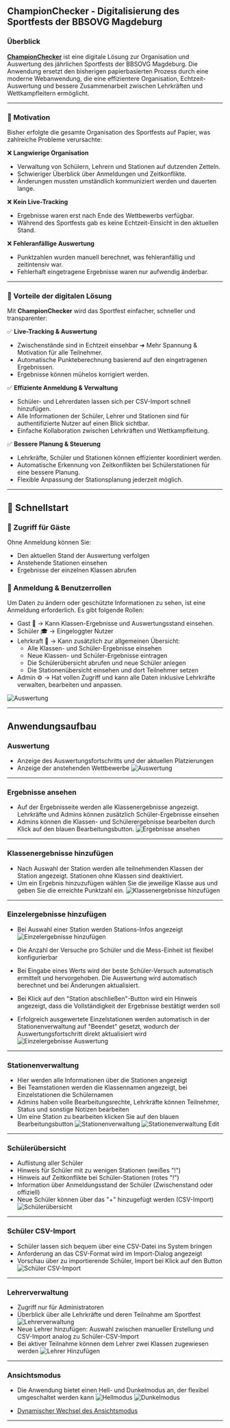 ## ChampionChecker - Digitalisierung des Sportfests der BBSOVG Magdeburg

### Überblick

**[ChampionChecker](https://championchecker-bbsovg.azurewebsites.net/ChampionChecker.UI/MVC/View/home.php)** ist eine digitale Lösung zur Organisation und Auswertung des jährlichen Sportfests der BBSOVG Magdeburg. Die Anwendung ersetzt den bisherigen papierbasierten Prozess durch eine moderne Webanwendung, die eine effizientere Organisation, Echtzeit-Auswertung und bessere Zusammenarbeit zwischen Lehrkräften und Wettkampfleitern ermöglicht.

---

### 🎯 Motivation

Bisher erfolgte die gesamte Organisation des Sportfests auf Papier, was zahlreiche Probleme verursachte:

❌ **Langwierige Organisation**
- Verwaltung von Schülern, Lehrern und Stationen auf dutzenden Zetteln.
- Schwieriger Überblick über Anmeldungen und Zeitkonflikte.
- Änderungen mussten umständlich kommuniziert werden und dauerten lange.

❌ **Kein Live-Tracking**
- Ergebnisse waren erst nach Ende des Wettbewerbs verfügbar.
- Während des Sportfests gab es keine Echtzeit-Einsicht in den aktuellen Stand.

❌ **Fehleranfällige Auswertung**
- Punktzahlen wurden manuell berechnet, was fehleranfällig und zeitintensiv war.
- Fehlerhaft eingetragene Ergebnisse waren nur aufwendig änderbar.

---

### 🚀 Vorteile der digitalen Lösung

Mit **ChampionChecker** wird das Sportfest einfacher, schneller und transparenter:

✅ **Live-Tracking & Auswertung**
- Zwischenstände sind in Echtzeit einsehbar ➜ Mehr Spannung & Motivation für alle Teilnehmer.
- Automatische Punkteberechnung basierend auf den eingetragenen Ergebnissen.
- Ergebnisse können mühelos korrigiert werden.

✅ **Effiziente Anmeldung & Verwaltung**
- Schüler- und Lehrerdaten lassen sich per CSV-Import schnell hinzufügen.
- Alle Informationen der Schüler, Lehrer und Stationen sind für authentifizierte Nutzer auf einen Blick sichtbar.
- Einfache Kollaboration zwischen Lehrkräften und Wettkampfleitung.

✅ **Bessere Planung & Steuerung**
- Lehrkräfte, Schüler und Stationen können effizienter koordiniert werden.
- Automatische Erkennung von Zeitkonflikten bei Schülerstationen für eine bessere Planung.
- Flexible Anpassung der Stationsplanung jederzeit möglich.

---

## 🚀 Schnellstart

### 🔹 Zugriff für Gäste

Ohne Anmeldung können Sie:
- Den aktuellen Stand der Auswertung verfolgen
- Anstehende Stationen einsehen
- Ergebnisse der einzelnen Klassen abrufen

### 🔹 Anmeldung & Benutzerrollen

Um Daten zu ändern oder geschützte Informationen zu sehen, ist eine Anmeldung erforderlich. Es gibt folgende Rollen:
- Gast 🏁 → Kann Klassen-Ergebnisse und Auswertungsstand einsehen.
- Schüler 🎓 → Eingeloggter Nutzer
- Lehrkraft 🏫 → Kann zusätzlich zur allgemeinen Übersicht:
  - Alle Klassen- und Schüler-Ergebnisse einsehen
  - Neue Klassen- und Schüler-Ergebnisse eintragen
  - Die Schülerübersicht abrufen und neue Schüler anlegen
  - Die Stationenübersicht einsehen und dort Teilnehmer setzen
- Admin ⚙️ → Hat vollen Zugriff und kann alle Daten inklusive Lehrkräfte verwalten, bearbeiten und anpassen.

![Auswertung](resources/documentation-images/profile.png)


---

## Anwendungsaufbau

### Auswertung
- Anzeige des Auswertungsfortschritts und der aktuellen Platzierungen 
- Anzeige der anstehenden Wettbewerbe
  ![Auswertung](resources/documentation-images/auswertung.png)

---

### Ergebnisse ansehen
- Auf der Ergebnisseite werden alle Klassenergebnisse angezeigt. Lehrkräfte und Admins können zusätzlich Schüler-Ergebnisse einsehen
- Admins können die Klassen- und Schülerergebnisse bearbeiten durch Klick auf den blauen Bearbeitungsbutton.
  ![Ergebnisse ansehen](resources/documentation-images/ergebnis-ansicht.png)

---

### Klassenergebnisse hinzufügen
- Nach Auswahl der Station werden alle teilnehmenden Klassen der Station angezeigt. Stationen ohne Klassen sind deaktiviert.
- Um ein Ergebnis hinzuzufügen wählen Sie die jeweilige Klasse aus und geben Sie die erreichte Punktzahl ein.
  ![Klassenergebnisse hinzufügen](resources/documentation-images/klassenpunkte-eintragen.png)

---

### Einzelergebnisse hinzufügen
- Bei Auswahl einer Station werden Stations-Infos angezeigt
  ![Einzelergebnisse hinzufügen](resources/documentation-images/einzelergebnis-info.png)

- Die Anzahl der Versuche pro Schüler und die Mess-Einheit ist flexibel konfigurierbar
- Bei Eingabe eines Werts wird der beste Schüler-Versuch automatisch ermittelt und hervorgehoben. Die Auswertung wird automatisch berechnet und bei Änderungen aktualisiert.
- Bei Klick auf den "Station abschließen"-Button wird ein Hinweis angezeigt, dass die Vollständigkeit der Ergebnisse bestätigt werden soll
- Erfolgreich ausgewertete Einzelstationen werden automatisch in der Stationenverwaltung auf "Beendet" gesetzt, wodurch der Auswertungsfortschritt direkt aktualisiert wird
  ![Einzelergebnisse Auswertung](resources/documentation-images/einzelergebnis-auswertung.png)

---

### Stationenverwaltung
- Hier werden alle Informationen über die Stationen angezeigt
- Bei Teamstationen werden die Klassennamen angezeigt, bei Einzelstationen die Schülernamen
- Admins haben volle Bearbeitungsrechte, Lehrkräfte können Teilnehmer, Status und sonstige Notizen bearbeiten
- Um eine Station zu bearbeiten klicken Sie auf den blauen Bearbeitungsbutton
  ![Stationenverwaltung](resources/documentation-images/stationsverwaltung.png)
  ![Stationenverwaltung Edit](resources/documentation-images/stationsverwaltung-edit.png)

---

### Schülerübersicht
- Auflistung aller Schüler
- Hinweis für Schüler mit zu wenigen Stationen (weißes "!")
- Hinweis auf Zeitkonflikte bei Schüler-Stationen (rotes "!")
- Information über Anmeldungsstand der Schüler (Zwischenstand oder offiziell)
- Neue Schüler können über das "+" hinzugefügt werden (CSV-Import)
  ![Schülerübersicht](resources/documentation-images/schülerübersicht.png)

---

### Schüler CSV-Import
- Schüler lassen sich bequem über eine CSV-Datei ins System bringen
- Anforderung an das CSV-Format wird im Import-Dialog angezeigt
- Vorschau über zu importierende Schüler, Import bei Klick auf den Button
  ![Schüler CSV-Import](resources/documentation-images/csv-schüler.png)

---

### Lehrerverwaltung
- Zugriff nur für Administratoren
- Überblick über alle Lehrkräfte und deren Teilnahme am Sportfest
  ![Lehrerverwaltung](resources/documentation-images/lehrerverwaltung.png)
- Neue Lehrer hinzufügen: Auswahl zwischen manueller Erstellung und CSV-Import analog zu Schüler-CSV-Import
- Bei aktiver Teilnahme können dem Lehrer zwei Klassen zugewiesen werden
  ![Lehrer Hinzufügen](resources/documentation-images/lehrer-hinzufügen.png)

---

### Ansichtsmodus
- Die Anwendung bietet einen Hell- und Dunkelmodus an, der flexibel umgeschaltet werden kann
  ![Hellmodus](resources/documentation-images/lightmode.png)
  ![Dunkelmodus](resources/documentation-images/darkmode.png)

- [Dynamischer Wechsel des Ansichtsmodus](resources/documentation-images/championchecker-view.mp4)

---

